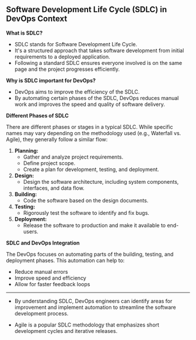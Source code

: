 ## Software Development Life Cycle (SDLC) in DevOps Context

**What is SDLC?**

* SDLC stands for Software Development Life Cycle.
* It's a structured approach that takes software development from initial requirements to a deployed application.
* Following a standard SDLC ensures everyone involved is on the same page and the project progresses efficiently.

**Why is SDLC important for DevOps?**

* DevOps aims to improve the efficiency of the SDLC.
* By automating certain phases of the SDLC, DevOps reduces manual work and improves the speed and quality of software delivery.

**Different Phases of SDLC**

There are different phases or stages in a typical SDLC. While specific names may vary depending on the methodology used (e.g., Waterfall vs. Agile), they generally follow a similar flow:

1. **Planning:**
    * Gather and analyze project requirements.
    * Define project scope.
    * Create a plan for development, testing, and deployment.
2. **Design:**
    * Design the software architecture, including system components, interfaces, and data flow.
3. **Building:**
    * Code the software based on the design documents.
4. **Testing:**
    * Rigorously test the software to identify and fix bugs.
5. **Deployment:**
    * Release the software to production and make it available to end-users.

**SDLC and DevOps Integration**

The DevOps focuses on automating parts of the building, testing, and deployment phases. This automation can help to:

* Reduce manual errors
* Improve speed and efficiency
* Allow for faster feedback loops

---

* By understanding SDLC, DevOps engineers can identify areas for improvement and implement automation to streamline the software development process.

* Agile is a popular SDLC methodology that emphasizes short development cycles and iterative releases.
